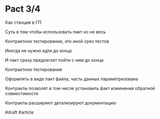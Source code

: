 # Pact 3/4

Как станция в ГП

Суть в том чтобы использовать пакт но не весь

Контрактное тестирование, это иной срез тестов 

Иногда не нужно идти до конца

И пакт сразу предлагает пойти с ним до конца

Контрактное тестирование

Оформлять в виде пакт файла, часть данных параметризована

Контракты позволят в том числе установить факт изменения обратной совместимости 

Контракты расширяют детализируют документацию 

#draft #article